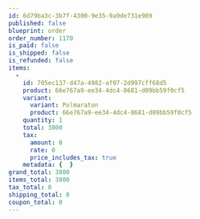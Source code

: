 ```yaml
---
id: 6d79ba3c-3b7f-4300-9e35-9a9de731e989
published: false
blueprint: order
order_number: 1170
is_paid: false
is_shipped: false
is_refunded: false
items:
  -
    id: 705ec137-d47a-4982-af97-2d997cff68d5
    product: 66e767a9-ee34-4dc4-8681-d09bb59f0cf5
    variant:
      variant: Polmaraton
      product: 66e767a9-ee34-4dc4-8681-d09bb59f0cf5
    quantity: 1
    total: 3800
    tax:
      amount: 0
      rate: 0
      price_includes_tax: true
    metadata: {  }
grand_total: 3800
items_total: 3800
tax_total: 0
shipping_total: 0
coupon_total: 0
---
```

